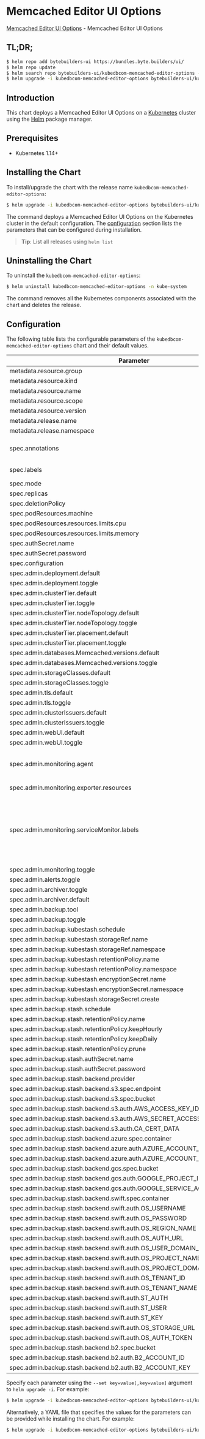 # Memcached Editor UI Options

[Memcached Editor UI Options](https://byte.builders) - Memcached Editor UI Options

## TL;DR;

```bash
$ helm repo add bytebuilders-ui https://bundles.byte.builders/ui/
$ helm repo update
$ helm search repo bytebuilders-ui/kubedbcom-memcached-editor-options --version=v0.4.21
$ helm upgrade -i kubedbcom-memcached-editor-options bytebuilders-ui/kubedbcom-memcached-editor-options -n kube-system --create-namespace --version=v0.4.21
```

## Introduction

This chart deploys a Memcached Editor UI Options on a [Kubernetes](http://kubernetes.io) cluster using the [Helm](https://helm.sh) package manager.

## Prerequisites

- Kubernetes 1.14+

## Installing the Chart

To install/upgrade the chart with the release name `kubedbcom-memcached-editor-options`:

```bash
$ helm upgrade -i kubedbcom-memcached-editor-options bytebuilders-ui/kubedbcom-memcached-editor-options -n kube-system --create-namespace --version=v0.4.21
```

The command deploys a Memcached Editor UI Options on the Kubernetes cluster in the default configuration. The [configuration](#configuration) section lists the parameters that can be configured during installation.

> **Tip**: List all releases using `helm list`

## Uninstalling the Chart

To uninstall the `kubedbcom-memcached-editor-options`:

```bash
$ helm uninstall kubedbcom-memcached-editor-options -n kube-system
```

The command removes all the Kubernetes components associated with the chart and deletes the release.

## Configuration

The following table lists the configurable parameters of the `kubedbcom-memcached-editor-options` chart and their default values.

|                                Parameter                                 |                                                                                Description                                                                                |                          Default                          |
|--------------------------------------------------------------------------|---------------------------------------------------------------------------------------------------------------------------------------------------------------------------|-----------------------------------------------------------|
| metadata.resource.group                                                  |                                                                                                                                                                           | <code>kubedb.com</code>                                   |
| metadata.resource.kind                                                   |                                                                                                                                                                           | <code>Memcached</code>                                    |
| metadata.resource.name                                                   |                                                                                                                                                                           | <code>memcacheds</code>                                   |
| metadata.resource.scope                                                  |                                                                                                                                                                           | <code>Namespaced</code>                                   |
| metadata.resource.version                                                |                                                                                                                                                                           | <code>v1alpha2</code>                                     |
| metadata.release.name                                                    | Release name                                                                                                                                                              | <code>""</code>                                           |
| metadata.release.namespace                                               | Release namespace                                                                                                                                                         | <code>""</code>                                           |
| spec.annotations                                                         | Annotations to add to the database custom resource                                                                                                                        | <code>{}</code>                                           |
| spec.labels                                                              | Labels to add to all the template objects                                                                                                                                 | <code>{}</code>                                           |
| spec.mode                                                                | Standalone, Replicaset                                                                                                                                                    | <code>Replicaset</code>                                   |
| spec.replicas                                                            |                                                                                                                                                                           | <code>3</code>                                            |
| spec.deletionPolicy                                                      |                                                                                                                                                                           | <code>WipeOut</code>                                      |
| spec.podResources.machine                                                |                                                                                                                                                                           | <code>""</code>                                           |
| spec.podResources.resources.limits.cpu                                   |                                                                                                                                                                           | <code>500m</code>                                         |
| spec.podResources.resources.limits.memory                                |                                                                                                                                                                           | <code>1Gi</code>                                          |
| spec.authSecret.name                                                     |                                                                                                                                                                           | <code>""</code>                                           |
| spec.authSecret.password                                                 |                                                                                                                                                                           | <code>""</code>                                           |
| spec.configuration                                                       |                                                                                                                                                                           | <code>""</code>                                           |
| spec.admin.deployment.default                                            |                                                                                                                                                                           | <code>Dedicated</code>                                    |
| spec.admin.deployment.toggle                                             |                                                                                                                                                                           | <code>true</code>                                         |
| spec.admin.clusterTier.default                                           |                                                                                                                                                                           | <code>"GeneralPurpose"</code>                             |
| spec.admin.clusterTier.toggle                                            |                                                                                                                                                                           | <code>true</code>                                         |
| spec.admin.clusterTier.nodeTopology.default                              |                                                                                                                                                                           | <code>"standard-bsv2-family"</code>                       |
| spec.admin.clusterTier.nodeTopology.toggle                               |                                                                                                                                                                           | <code>true</code>                                         |
| spec.admin.clusterTier.placement.default                                 |                                                                                                                                                                           | <code>"default"</code>                                    |
| spec.admin.clusterTier.placement.toggle                                  |                                                                                                                                                                           | <code>true</code>                                         |
| spec.admin.databases.Memcached.versions.default                          |                                                                                                                                                                           | <code>"1.6.22"</code>                                     |
| spec.admin.databases.Memcached.versions.toggle                           |                                                                                                                                                                           | <code>true</code>                                         |
| spec.admin.storageClasses.default                                        |                                                                                                                                                                           | <code>"default"</code>                                    |
| spec.admin.storageClasses.toggle                                         |                                                                                                                                                                           | <code>true</code>                                         |
| spec.admin.tls.default                                                   |                                                                                                                                                                           | <code>true</code>                                         |
| spec.admin.tls.toggle                                                    |                                                                                                                                                                           | <code>true</code>                                         |
| spec.admin.clusterIssuers.default                                        |                                                                                                                                                                           | <code>"cluster-issuer"</code>                             |
| spec.admin.clusterIssuers.toggle                                         |                                                                                                                                                                           | <code>true</code>                                         |
| spec.admin.webUI.default                                                 |                                                                                                                                                                           | <code>true</code>                                         |
| spec.admin.webUI.toggle                                                  |                                                                                                                                                                           | <code>true</code>                                         |
| spec.admin.monitoring.agent                                              | Name of monitoring agent (one of "prometheus.io", "prometheus.io/operator", "prometheus.io/builtin")                                                                      | <code>prometheus.io/operator</code>                       |
| spec.admin.monitoring.exporter.resources                                 |                                                                                                                                                                           | <code>{"requests":{"cpu":"100m","memory":"128Mi"}}</code> |
| spec.admin.monitoring.serviceMonitor.labels                              | Specify the labels for ServiceMonitor. Prometheus crd will select ServiceMonitor using these labels. Only usable when monitoring agent is `prometheus.io/webhook server`. | <code>{}</code>                                           |
| spec.admin.monitoring.toggle                                             |                                                                                                                                                                           | <code>true</code>                                         |
| spec.admin.alerts.toggle                                                 |                                                                                                                                                                           | <code>true</code>                                         |
| spec.admin.archiver.toggle                                               |                                                                                                                                                                           | <code>true</code>                                         |
| spec.admin.archiver.default                                              |                                                                                                                                                                           | <code>true</code>                                         |
| spec.admin.backup.tool                                                   |                                                                                                                                                                           | <code>""</code>                                           |
| spec.admin.backup.toggle                                                 |                                                                                                                                                                           | <code>true</code>                                         |
| spec.admin.backup.kubestash.schedule                                     |                                                                                                                                                                           | <code>"0 */2 * * *"</code>                                |
| spec.admin.backup.kubestash.storageRef.name                              |                                                                                                                                                                           | <code>default</code>                                      |
| spec.admin.backup.kubestash.storageRef.namespace                         |                                                                                                                                                                           | <code>stash</code>                                        |
| spec.admin.backup.kubestash.retentionPolicy.name                         |                                                                                                                                                                           | <code>"keep-1mo"</code>                                   |
| spec.admin.backup.kubestash.retentionPolicy.namespace                    |                                                                                                                                                                           | <code>stash</code>                                        |
| spec.admin.backup.kubestash.encryptionSecret.name                        |                                                                                                                                                                           | <code>default-encryption-secret</code>                    |
| spec.admin.backup.kubestash.encryptionSecret.namespace                   |                                                                                                                                                                           | <code>stash</code>                                        |
| spec.admin.backup.kubestash.storageSecret.create                         |                                                                                                                                                                           | <code>true</code>                                         |
| spec.admin.backup.stash.schedule                                         |                                                                                                                                                                           | <code>"0 */2 * * *"</code>                                |
| spec.admin.backup.stash.retentionPolicy.name                             |                                                                                                                                                                           | <code>keep-last-30d</code>                                |
| spec.admin.backup.stash.retentionPolicy.keepHourly                       |                                                                                                                                                                           | <code>24</code>                                           |
| spec.admin.backup.stash.retentionPolicy.keepDaily                        |                                                                                                                                                                           | <code>30</code>                                           |
| spec.admin.backup.stash.retentionPolicy.prune                            |                                                                                                                                                                           | <code>true</code>                                         |
| spec.admin.backup.stash.authSecret.name                                  |                                                                                                                                                                           | <code>""</code>                                           |
| spec.admin.backup.stash.authSecret.password                              |                                                                                                                                                                           | <code>""</code>                                           |
| spec.admin.backup.stash.backend.provider                                 |                                                                                                                                                                           | <code>"" # s3,gcs,azure,swift,b2</code>                   |
| spec.admin.backup.stash.backend.s3.spec.endpoint                         |                                                                                                                                                                           | <code>""</code>                                           |
| spec.admin.backup.stash.backend.s3.spec.bucket                           |                                                                                                                                                                           | <code>""</code>                                           |
| spec.admin.backup.stash.backend.s3.auth.AWS_ACCESS_KEY_ID                |                                                                                                                                                                           | <code>""</code>                                           |
| spec.admin.backup.stash.backend.s3.auth.AWS_SECRET_ACCESS_KEY            |                                                                                                                                                                           | <code>""</code>                                           |
| spec.admin.backup.stash.backend.s3.auth.CA_CERT_DATA                     |                                                                                                                                                                           | <code>""</code>                                           |
| spec.admin.backup.stash.backend.azure.spec.container                     |                                                                                                                                                                           | <code>""</code>                                           |
| spec.admin.backup.stash.backend.azure.auth.AZURE_ACCOUNT_NAME            |                                                                                                                                                                           | <code>""</code>                                           |
| spec.admin.backup.stash.backend.azure.auth.AZURE_ACCOUNT_KEY             |                                                                                                                                                                           | <code>""</code>                                           |
| spec.admin.backup.stash.backend.gcs.spec.bucket                          |                                                                                                                                                                           | <code>""</code>                                           |
| spec.admin.backup.stash.backend.gcs.auth.GOOGLE_PROJECT_ID               |                                                                                                                                                                           | <code>""</code>                                           |
| spec.admin.backup.stash.backend.gcs.auth.GOOGLE_SERVICE_ACCOUNT_JSON_KEY |                                                                                                                                                                           | <code>""</code>                                           |
| spec.admin.backup.stash.backend.swift.spec.container                     |                                                                                                                                                                           | <code>""</code>                                           |
| spec.admin.backup.stash.backend.swift.auth.OS_USERNAME                   |                                                                                                                                                                           | <code>""</code>                                           |
| spec.admin.backup.stash.backend.swift.auth.OS_PASSWORD                   |                                                                                                                                                                           | <code>""</code>                                           |
| spec.admin.backup.stash.backend.swift.auth.OS_REGION_NAME                |                                                                                                                                                                           | <code>""</code>                                           |
| spec.admin.backup.stash.backend.swift.auth.OS_AUTH_URL                   |                                                                                                                                                                           | <code>""</code>                                           |
| spec.admin.backup.stash.backend.swift.auth.OS_USER_DOMAIN_NAME           |                                                                                                                                                                           | <code>""</code>                                           |
| spec.admin.backup.stash.backend.swift.auth.OS_PROJECT_NAME               |                                                                                                                                                                           | <code>""</code>                                           |
| spec.admin.backup.stash.backend.swift.auth.OS_PROJECT_DOMAIN_NAME        |                                                                                                                                                                           | <code>""</code>                                           |
| spec.admin.backup.stash.backend.swift.auth.OS_TENANT_ID                  |                                                                                                                                                                           | <code>""</code>                                           |
| spec.admin.backup.stash.backend.swift.auth.OS_TENANT_NAME                |                                                                                                                                                                           | <code>""</code>                                           |
| spec.admin.backup.stash.backend.swift.auth.ST_AUTH                       |                                                                                                                                                                           | <code>""</code>                                           |
| spec.admin.backup.stash.backend.swift.auth.ST_USER                       |                                                                                                                                                                           | <code>""</code>                                           |
| spec.admin.backup.stash.backend.swift.auth.ST_KEY                        |                                                                                                                                                                           | <code>""</code>                                           |
| spec.admin.backup.stash.backend.swift.auth.OS_STORAGE_URL                |                                                                                                                                                                           | <code>""</code>                                           |
| spec.admin.backup.stash.backend.swift.auth.OS_AUTH_TOKEN                 |                                                                                                                                                                           | <code>""</code>                                           |
| spec.admin.backup.stash.backend.b2.spec.bucket                           |                                                                                                                                                                           | <code>""</code>                                           |
| spec.admin.backup.stash.backend.b2.auth.B2_ACCOUNT_ID                    |                                                                                                                                                                           | <code>""</code>                                           |
| spec.admin.backup.stash.backend.b2.auth.B2_ACCOUNT_KEY                   |                                                                                                                                                                           | <code>""</code>                                           |


Specify each parameter using the `--set key=value[,key=value]` argument to `helm upgrade -i`. For example:

```bash
$ helm upgrade -i kubedbcom-memcached-editor-options bytebuilders-ui/kubedbcom-memcached-editor-options -n kube-system --create-namespace --version=v0.4.21 --set metadata.resource.group=kubedb.com
```

Alternatively, a YAML file that specifies the values for the parameters can be provided while
installing the chart. For example:

```bash
$ helm upgrade -i kubedbcom-memcached-editor-options bytebuilders-ui/kubedbcom-memcached-editor-options -n kube-system --create-namespace --version=v0.4.21 --values values.yaml
```
